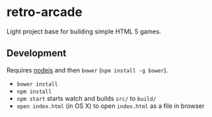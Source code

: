 # retro-arcade

Light project base for building simple HTML 5 games.


## Development

Requires [nodejs](https://nodejs.org/) and then `bower` (`npm install -g bower`).

- `bower install`
- `npm install`
- `npm start` starts watch and builds `src/` to `build/`
- `open index.html` (in OS X) to open `index.html` as a file in browser
